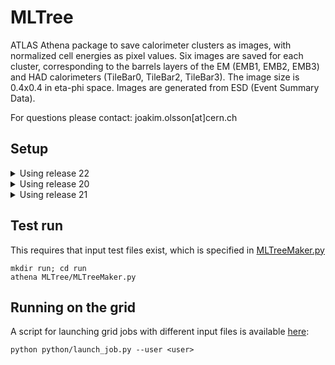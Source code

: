 # MLTree 

ATLAS Athena package to save calorimeter clusters as images, with normalized cell energies as pixel values. Six images are saved for each cluster, corresponding to the barrels layers of the EM (EMB1, EMB2, EMB3) and HAD calorimeters (TileBar0, TileBar2, TileBar3). The image size is 0.4x0.4 in eta-phi space. Images are generated from ESD (Event Summary Data).

For questions please contact: joakim.olsson[at]cern.ch

## Setup

<details>
<summary> Using release 22</summary>
<br>
<pre>mkdir MLTreeAthenaAnalysis; cd MLTreeAthenaAnalysis
setupATLAS
lsetup git
git atlas init-workdir https://:@gitlab.cern.ch:8443/atlas/athena.git
cd athena
git clone https://github.com/atlas-calo-ml/MLTree.git athena/MLTree
cd athena/MLTree
git checkout upstream/Release22
cd ../../
echo "+ MLTree" > package_filters.txt
echo "- .*" >> package_filters.txt
mkdir build; cd build
asetup Athena,22.0.69
cmake -DATLAS_PACKAGE_FILTER_FILE=../package_filters.txt ../athena/Projects/WorkDir
make
source ../build/x86*/setup.sh
mkdir ../run;cd ../run
#adjust input file name in below file prior to running
python ../athena/MLTree/run/runCA.py
#To run on the grid a command like this would work
lsetup panda
prun --exec="python runCA.py --filesInput=%IN MLTree.NtupleName=mltree.root" --inDS=mc20_13TeV.426332.ParticleGun_single_piplus_E0p4to2.recon.ESD.e5661_s3170_r13300 --outDS=user.mhodgkin.mc20_13TeV.426332.ParticleGun_single_piplus_E0p4to2.MLTree.e5661_s3170_r13300.V3 --useAthenaPackage --outputs="mltree.root" --nFilesPerJob=5
#Please choose your own in and outDS. 
#You must specify nFilesPerJob because the default choice results in the jobs running out of memory
#useAthenaPackage sends your local environment with the job
#outputs is the name of the file the job produces locally.
</pre>
</details>

<details>
<summary>Using release 20</summary>
<br>
<pre>mkdir MLTreeAthenaAnalysis; cd MLTreeAthenaAnalysis
git clone https://github.com/jmrolsson/MLTree.git 
setupATLAS
#asetup 20.7.7.9,AtlasProduction,here
asetup 20.1.0.3,AtlasProduction,here
lsetup panda
cmt find_packages && cmt compile</pre>
</details>

<details>
<summary>Using release 21</summary>
<br>
<pre>
Follow instructions for sparse checkout; this is a clunky way to get the athena/Projects directory structure.
```
mkdir MLTreeAthenaAnalysis; cd MLTreeAthenaAnalysis
setupATLAS
lsetup git
git atlas init-workdir https://:@gitlab.cern.ch:8443/atlas/athena.git
```

Due to recent changes on the master branch, the 21.3 branch must be used
```
cd athena
git checkout -b 21.3 upstream/21.3
cd ..
```

Clone this git repository and create a package filter so athena knows to compile it
```
git clone https://github.com/atlas-calo-ml/MLTree.git athena/MLTree
echo "+ MLTree" > package_filters.txt
echo "- .*" >> package_filters.txt
```

Now setup for an out-of-source build
```
mkdir build; cd build
asetup 21.3,latest,Athena
cmake -DATLAS_PACKAGE_FILTER_FILE=../package_filters.txt ../athena/Projects/WorkDir
make
```
</pre>
</details>

## Test run

This requires that input test files exist, which is specified in [MLTreeMaker.py](share/MLTreeMaker.py)

```
mkdir run; cd run
athena MLTree/MLTreeMaker.py
```

## Running on the grid

A script for launching grid jobs with different input files is available [here](python/launch_jobs.py): 

```
python python/launch_job.py --user <user> 
```
